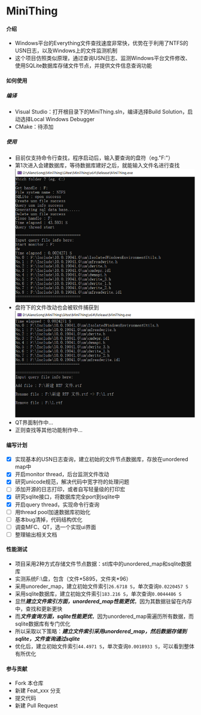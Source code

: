 # MiniThing

#### 介绍
- Windows平台的Everything文件查找速度非常快，优势在于利用了NTFS的USN日志，以及Windows上的文件监测机制
- 这个项目仿照类似原理，通过查询USN日志、监测Windows平台文件修改、使用SQLite数据库存储文件节点，并提供文件信息查询功能

#### 如何使用
##### 编译
- Visual Studio：打开根目录下的MiniThing.sln，编译选择Build Solution，启动选择Local Windows Debugger
- CMake：待添加
##### 使用
- 目前仅支持命令行查找，程序启动后，输入要查询的盘符（eg."F:"）
- 第1次进入会建数据库，等待数据库建好之后，就能输入文件名进行查找
![](./Docs/Pictures/Use0.png)
- 盘符下的文件改动也会被软件捕获到
![](./Docs/Pictures/Use1.png)
- QT界面制作中...
- 正则查找等其他功能制作中...

#### 编写计划
- [x] 实现基本的USN日志查询，建立初始的文件节点数据库，存放在unordered map中
- [x] 开启monitor thread，后台监测文件改动
- [x] 研究unicode规范，解决代码中宽字符的处理问题
- [ ] 添加开源的日志打印，或者自写轻量级的打印宏
- [x] 研究sqlite接口，将数据库完全port到sqlite中
- [x] 开启query thread，实现命令行查询
- [ ] 用thread pool加速数据库初始化
- [ ] 基本bug清掉，代码结构优化
- [ ] 调查MFC、QT，选一个实现ui界面
- [ ] 整理输出相关文档

#### 性能测试
- 项目采用2种方式存储文件节点数据：stl库中的unordered_map和sqlite数据库
- 实测系统F:\盘，包含（文件\*5895，文件夹\*96）
- 采用unoreder_map，建立初始文件索引`26.6718 S`，单次查询`0.0220457 S`
- 采用sqlite数据库，建立初始文件索引`183.216 S`，单次查询`0.0044486 S`
- 显然***建立文件索引方面，unordered_map性能更优***，因为其数据驻留在内存中，查找和更新更快
- 而***文件查询方面，sqlite性能更优***，因为unordered_map需遍历所有数据，而sqlite数据库有专门优化
- 所以采取以下策略：***建立文件索引采用unordered_map，然后数据存储到sqlite，文件查询通过sqlite***
- 优化后，建立初始文件索引`44.4971 S`，单次查询`0.0018933 S`，可以看到整体有所优化

#### 参与贡献
- Fork 本仓库
- 新建 Feat_xxx 分支
- 提交代码
- 新建 Pull Request
